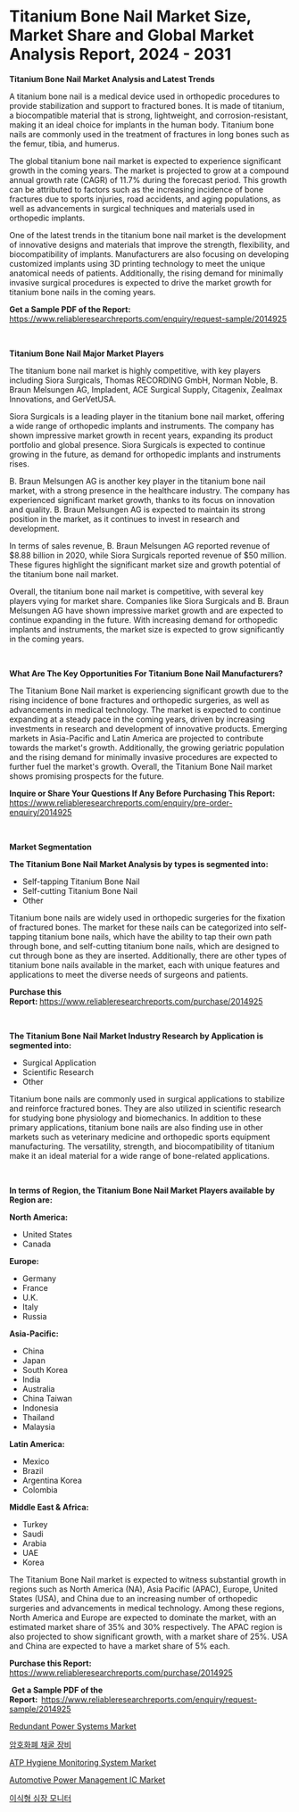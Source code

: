 <p><h1>Titanium Bone Nail Market Size, Market Share and Global Market Analysis Report, 2024 - 2031</h1></p><p><strong>Titanium Bone Nail Market Analysis and Latest Trends</strong></p>
<p><p>A titanium bone nail is a medical device used in orthopedic procedures to provide stabilization and support to fractured bones. It is made of titanium, a biocompatible material that is strong, lightweight, and corrosion-resistant, making it an ideal choice for implants in the human body. Titanium bone nails are commonly used in the treatment of fractures in long bones such as the femur, tibia, and humerus.</p><p>The global titanium bone nail market is expected to experience significant growth in the coming years. The market is projected to grow at a compound annual growth rate (CAGR) of 11.7% during the forecast period. This growth can be attributed to factors such as the increasing incidence of bone fractures due to sports injuries, road accidents, and aging populations, as well as advancements in surgical techniques and materials used in orthopedic implants.</p><p>One of the latest trends in the titanium bone nail market is the development of innovative designs and materials that improve the strength, flexibility, and biocompatibility of implants. Manufacturers are also focusing on developing customized implants using 3D printing technology to meet the unique anatomical needs of patients. Additionally, the rising demand for minimally invasive surgical procedures is expected to drive the market growth for titanium bone nails in the coming years.</p></p>
<p><strong>Get a Sample PDF of the Report:&nbsp;</strong> <a href="https://www.reliableresearchreports.com/enquiry/request-sample/2014925">https://www.reliableresearchreports.com/enquiry/request-sample/2014925</a></p>
<p>&nbsp;</p>
<p><strong>Titanium Bone Nail Major Market Players</strong></p>
<p><p>The titanium bone nail market is highly competitive, with key players including Siora Surgicals, Thomas RECORDING GmbH, Norman Noble, B. Braun Melsungen AG, Impladent, ACE Surgical Supply, Citagenix, Zealmax Innovations, and GerVetUSA.</p><p>Siora Surgicals is a leading player in the titanium bone nail market, offering a wide range of orthopedic implants and instruments. The company has shown impressive market growth in recent years, expanding its product portfolio and global presence. Siora Surgicals is expected to continue growing in the future, as demand for orthopedic implants and instruments rises.</p><p>B. Braun Melsungen AG is another key player in the titanium bone nail market, with a strong presence in the healthcare industry. The company has experienced significant market growth, thanks to its focus on innovation and quality. B. Braun Melsungen AG is expected to maintain its strong position in the market, as it continues to invest in research and development.</p><p>In terms of sales revenue, B. Braun Melsungen AG reported revenue of $8.88 billion in 2020, while Siora Surgicals reported revenue of $50 million. These figures highlight the significant market size and growth potential of the titanium bone nail market.</p><p>Overall, the titanium bone nail market is competitive, with several key players vying for market share. Companies like Siora Surgicals and B. Braun Melsungen AG have shown impressive market growth and are expected to continue expanding in the future. With increasing demand for orthopedic implants and instruments, the market size is expected to grow significantly in the coming years.</p></p>
<p>&nbsp;</p>
<p><strong>What Are The Key Opportunities For Titanium Bone Nail Manufacturers?</strong></p>
<p><p>The Titanium Bone Nail market is experiencing significant growth due to the rising incidence of bone fractures and orthopedic surgeries, as well as advancements in medical technology. The market is expected to continue expanding at a steady pace in the coming years, driven by increasing investments in research and development of innovative products. Emerging markets in Asia-Pacific and Latin America are projected to contribute towards the market's growth. Additionally, the growing geriatric population and the rising demand for minimally invasive procedures are expected to further fuel the market's growth. Overall, the Titanium Bone Nail market shows promising prospects for the future.</p></p>
<p><strong>Inquire or Share Your Questions If Any Before Purchasing This Report:</strong> <a href="https://www.reliableresearchreports.com/enquiry/pre-order-enquiry/2014925">https://www.reliableresearchreports.com/enquiry/pre-order-enquiry/2014925</a></p>
<p>&nbsp;</p>
<p><strong>Market Segmentation</strong></p>
<p><strong>The Titanium Bone Nail Market Analysis by types is segmented into:</strong></p>
<p><ul><li>Self-tapping Titanium Bone Nail</li><li>Self-cutting Titanium Bone Nail</li><li>Other</li></ul></p>
<p><p>Titanium bone nails are widely used in orthopedic surgeries for the fixation of fractured bones. The market for these nails can be categorized into self-tapping titanium bone nails, which have the ability to tap their own path through bone, and self-cutting titanium bone nails, which are designed to cut through bone as they are inserted. Additionally, there are other types of titanium bone nails available in the market, each with unique features and applications to meet the diverse needs of surgeons and patients.</p></p>
<p><strong>Purchase this Report:&nbsp;</strong><a href="https://www.reliableresearchreports.com/purchase/2014925">https://www.reliableresearchreports.com/purchase/2014925</a></p>
<p>&nbsp;</p>
<p><strong>The Titanium Bone Nail Market Industry Research by Application is segmented into:</strong></p>
<p><ul><li>Surgical Application</li><li>Scientific Research</li><li>Other</li></ul></p>
<p><p>Titanium bone nails are commonly used in surgical applications to stabilize and reinforce fractured bones. They are also utilized in scientific research for studying bone physiology and biomechanics. In addition to these primary applications, titanium bone nails are also finding use in other markets such as veterinary medicine and orthopedic sports equipment manufacturing. The versatility, strength, and biocompatibility of titanium make it an ideal material for a wide range of bone-related applications.</p></p>
<p>&nbsp;</p>
<p><strong>In terms of Region, the Titanium Bone Nail Market Players available by Region are:</strong></p>
<p>
    <p> <strong> North America: </strong>
        <ul>
            <li>United States</li>
            <li>Canada</li>
        </ul>
        </p> 
    <p> <strong> Europe: </strong>
        <ul>
            <li>Germany</li>
            <li>France</li>
            <li>U.K.</li>
            <li>Italy</li>
            <li>Russia</li>
        </ul>
        </p> 
    <p> <strong> Asia-Pacific: </strong>
        <ul>
            <li>China</li>
            <li>Japan</li>
            <li>South Korea</li>
            <li>India</li>
            <li>Australia</li>
            <li>China Taiwan</li>
            <li>Indonesia</li>
            <li>Thailand</li>
            <li>Malaysia</li>
        </ul>
        </p> 
    <p> <strong> Latin America: </strong>
        <ul>
            <li>Mexico</li>
            <li>Brazil</li>
            <li>Argentina Korea</li>
            <li>Colombia</li>
        </ul>
        </p> 
    <p> <strong> Middle East & Africa: </strong>
        <ul>
            <li>Turkey</li>
            <li>Saudi</li>
            <li>Arabia</li>
            <li>UAE</li>
            <li>Korea</li>
        </ul>
    </p>
    </p>
<p><p>The Titanium Bone Nail market is expected to witness substantial growth in regions such as North America (NA), Asia Pacific (APAC), Europe, United States (USA), and China due to an increasing number of orthopedic surgeries and advancements in medical technology. Among these regions, North America and Europe are expected to dominate the market, with an estimated market share of 35% and 30% respectively. The APAC region is also projected to show significant growth, with a market share of 25%. USA and China are expected to have a market share of 5% each.</p></p>
<p><strong>Purchase this Report: </strong><a href="https://www.reliableresearchreports.com/purchase/2014925">https://www.reliableresearchreports.com/purchase/2014925</a></p>
<p>&nbsp;<strong>Get a Sample PDF of the Report:&nbsp;&nbsp;</strong><a href="https://www.reliableresearchreports.com/enquiry/request-sample/2014925">https://www.reliableresearchreports.com/enquiry/request-sample/2014925</a></p>
<p><strong></strong></p>
<p><p><a href="https://unruly-ladybug-44b.notion.site/Redundant-Power-Systems-Market-Size-Share-Trends-Analysis-Report-By-Application-Regional-Outlook-c65150c812734d7498e7b4f5120da27e">Redundant Power Systems Market</a></p><p><a href="https://medium.com/@cedricrflatley08766/%EC%95%94%ED%98%B8%ED%99%94%ED%8F%90-%EC%B1%84%EA%B5%B4-%EC%9E%A5%EB%B9%84-%EC%8B%9C%EC%9E%A5-%EB%B6%84%EC%84%9D-2024%EB%85%84%EB%B6%80%ED%84%B0-2031%EB%85%84%EA%B9%8C%EC%A7%80%EC%9D%98-%EA%B8%80%EB%A1%9C%EB%B2%8C-%EC%82%B0%EC%97%85-%EC%A0%84%EB%A7%9D-%EB%B0%8F-%EC%98%88%EC%B8%A1-451e7356a0b2">암호화폐 채굴 장비</a></p><p><a href="https://shimmer-gardenia-37a.notion.site/Global-ATP-Hygiene-Monitoring-System-Market-by-Types-Applications-and-Major-Players-with-Regional-8bf2d7e2441d4ed793e03c785a71ab1b">ATP Hygiene Monitoring System Market</a></p><p><a href="https://view.publitas.com/reportprime-1/automotive-power-management-ic-market-dynamics-2024-2031-also-about-its-market-trends-projections-and-opportunities/">Automotive Power Management IC Market</a></p><p><a href="https://medium.com/@cedricrflatley08766/%EC%9D%B4%EC%8B%9D-%EA%B0%80%EB%8A%A5%ED%95%9C-%EC%8B%AC%EC%9E%A5-%EB%AA%A8%EB%8B%88%ED%84%B0-%EC%8B%9C%EC%9E%A5-%EA%B7%9C%EB%AA%A8-cagr-%ED%8A%B8%EB%A0%8C%EB%93%9C-2024-2030-498f425a1216">이식형 심장 모니터</a></p></p>